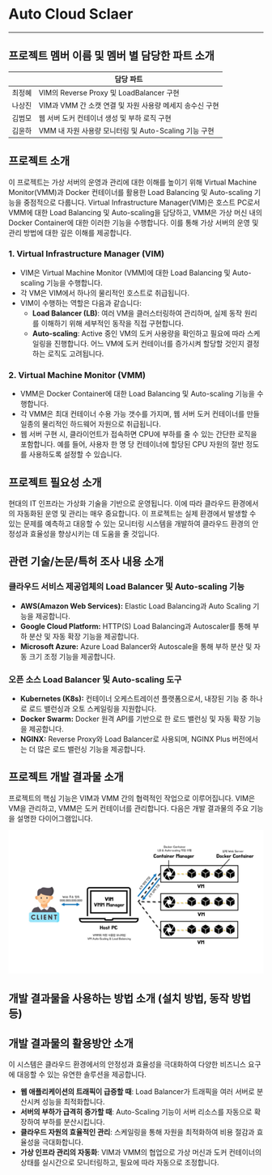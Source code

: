 # Auto Cloud Sclaer

---

## 프로젝트 멤버 이름 및 멤버 별 담당한 파트 소개

|  | 담당 파트 |
| --- | --- |
| 최정혜 | VIM의 Reverse Proxy 및 LoadBalancer 구현 |
| 나상진 | VIM과 VMM 간 소캣 연결 및 자원 사용량 메세지 송수신 구현 |
| 김범모 | 웹 서버 도커 컨테이너 생성 및 부하 로직 구현 |
| 김윤하 | VMM 내 자원 사용량 모니터링 및 Auto-Scaling 기능 구현 |

## 프로젝트 소개

이 프로젝트는 가상 서버의 운영과 관리에 대한 이해를 높이기 위해 Virtual Machine Monitor(VMM)과 Docker 컨테이너를 활용한 Load Balancing 및 Auto-scaling 기능을 중점적으로 다룹니다. Virtual Infrastructure Manager(VIM)은 호스트 PC로서 VMM에 대한 Load Balancing 및 Auto-scaling을 담당하고, VMM은 가상 머신 내의 Docker Container에 대한 이러한 기능을 수행합니다. 이를 통해 가상 서버의 운영 및 관리 방법에 대한 깊은 이해를 제공합니다.

### 1. Virtual Infrastructure Manager (VIM)

- VIM은 Virtual Machine Monitor (VMM)에 대한 Load Balancing 및 Auto-scaling 기능을 수행합니다.
- 각 VM은 VIM에서 하나의 물리적인 호스트로 취급됩니다.
- VIM이 수행하는 역할은 다음과 같습니다:
    - **Load Balancer (LB)**: 여러 VM을 클러스터링하여 관리하며, 실제 동작 원리를 이해하기 위해 세부적인 동작을 직접 구현합니다.
    - **Auto-scaling**: Active 중인 VM의 도커 사용량을 확인하고 필요에 따라 스케일링을 진행합니다. 어느 VM에 도커 컨테이너를 증가시켜 할당할 것인지 결정하는 로직도 고려됩니다.

### 2. Virtual Machine Monitor (VMM)

- VMM은 Docker Container에 대한 Load Balancing 및 Auto-scaling 기능을 수행합니다.
- 각 VMM은 최대 컨테이너 수용 가능 갯수를 가지며, 웹 서버 도커 컨테이너를 만들 일종의 물리적인 하드웨어 자원으로 취급됩니다.
- 웹 서버 구현 시, 클라이언트가 접속하면 CPU에 부하를 줄 수 있는 간단한 로직을 포함합니다. 예를 들어, 사용자 한 명 당 컨테이너에 할당된 CPU 자원의 절반 정도를 사용하도록 설정할 수 있습니다.

## 프로젝트 필요성 소개

현대의 IT 인프라는 가상화 기술을 기반으로 운영됩니다. 이에 따라 클라우드 환경에서의 자동화된 운영 및 관리는 매우 중요합니다. 이 프로젝트는 실제 환경에서 발생할 수 있는 문제를 예측하고 대응할 수 있는 모니터링 시스템을 개발하여 클라우드 환경의 안정성과 효율성을 향상시키는 데 도움을 줄 것입니다.

## 관련 기술/논문/특허 조사 내용 소개

### **클라우드 서비스 제공업체의 Load Balancer 및 Auto-scaling 기능**

- **AWS(Amazon Web Services):** Elastic Load Balancing과 Auto Scaling 기능을 제공합니다.
- **Google Cloud Platform:** HTTP(S) Load Balancing과 Autoscaler를 통해 부하 분산 및 자동 확장 기능을 제공합니다.
- **Microsoft Azure:** Azure Load Balancer와 Autoscale을 통해 부하 분산 및 자동 크기 조정 기능을 제공합니다.

### **오픈 소스 Load Balancer 및 Auto-scaling 도구**

- **Kubernetes (K8s):** 컨테이너 오케스트레이션 플랫폼으로서, 내장된 기능 중 하나로 로드 밸런싱과 오토 스케일링을 지원합니다.
- **Docker Swarm:** Docker 원격 API를 기반으로 한 로드 밸런싱 및 자동 확장 기능을 제공합니다.
- **NGINX:** Reverse Proxy와 Load Balancer로 사용되며, NGINX Plus 버전에서는 더 많은 로드 밸런싱 기능을 제공합니다.

## 프로젝트 개발 결과물 소개

프로젝트의 핵심 기능은 VIM과 VMM 간의 협력적인 작업으로 이루어집니다. VIM은 VM을 관리하고, VMM은 도커 컨테이너를 관리합니다. 다음은 개발 결과물의 주요 기능을 설명한 다이어그램입니다.

![Autoscaling](./doc/img/Autoscaling.jpg)

## 개발 결과물을 사용하는 방법 소개 (설치 방법, 동작 방법 등)

## 개발 결과물의 활용방안 소개

이 시스템은 클라우드 환경에서의 안정성과 효율성을 극대화하여 다양한 비즈니스 요구에 대응할 수 있는 유연한 솔루션을 제공합니다.

- **웹 애플리케이션의 트래픽이 급증할 때**: Load Balancer가 트래픽을 여러 서버로 분산시켜 성능을 최적화합니다.
- **서버의 부하가 급격히 증가할 때**: Auto-Scaling 기능이 서버 리소스를 자동으로 확장하여 부하를 분산시킵니다.
- **클라우드 자원의 효율적인 관리**: 스케일링을 통해 자원을 최적화하여 비용 절감과 효율성을 극대화합니다.
- **가상 인프라 관리의 자동화**: VIM과 VMM의 협업으로 가상 머신과 도커 컨테이너의 상태를 실시간으로 모니터링하고, 필요에 따라 자동으로 조정합니다.